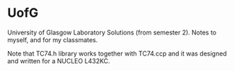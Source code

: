 # UofG
University of Glasgow Laboratory Solutions (from semester 2).
Notes to myself, and for my classmates.

Note that TC74.h library works together with TC74.ccp and it was designed and written for a NUCLEO L432KC.


